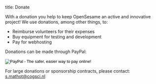 title: Donate

With a donation you help to keep OpenSesame an active and innovative project! We use donations, among other things, to:

- Reimburse volunteers for their expenses
- Buy equipment for testing and development
- Pay for webhosting

Donations can be made through PayPal:

<form action="https://www.paypal.com/cgi-bin/webscr" method="post" target="_top">
<input type="hidden" name="cmd" value="_s-xclick">
<input type="hidden" name="hosted_button_id" value="NXZUMCQ9ZFV7S">
<input type="image" src="https://www.paypalobjects.com/en_US/NL/i/btn/btn_donateCC_LG.gif" border="0" name="submit" alt="PayPal - The safer, easier way to pay online!">
<img alt="" border="0" src="https://www.paypalobjects.com/nl_NL/i/scr/pixel.gif" width="1" height="1">
</form>

For large donations or sponsorship contracts, please contact: <s.mathot@cogsci.nl>
